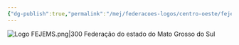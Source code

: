 ```yaml
---
{"dg-publish":true,"permalink":"/mej/federacoes-logos/centro-oeste/fejems/"}
---
```


![Logo FEJEMS.png|300](/img/user/Imagens/Logos%20das%20Federa%C3%A7%C3%B5es/Logo%20FEJEMS.png)
Federação do estado do Mato Grosso do Sul